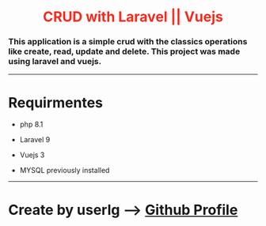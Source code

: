 <h1 style='text-align: center; color: #F72C1F;'>CRUD with Laravel || Vuejs</h1>

### This application is a simple crud with the classics operations like create, read, update and delete. This project was made using laravel and vuejs.

------------------

# Requirmentes

+ php 8.1


+ Laravel 9

+ Vuejs 3

+ MYSQL previously installed
-------
# Create by userlg --> <a href='https://github.com/userlg'>Github Profile</a>